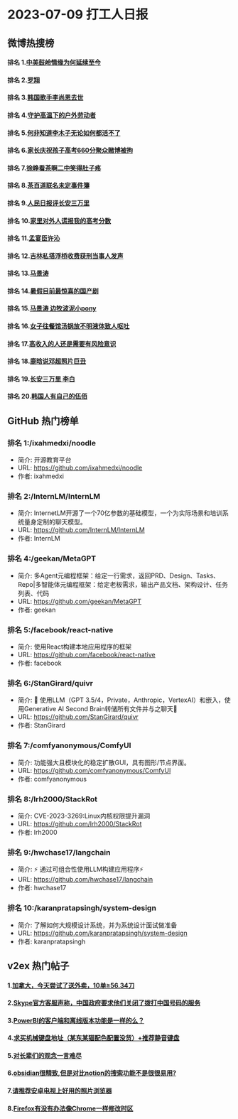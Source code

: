 # 2023-07-09 打工人日报


## 微博热搜榜

#### 排名 1.[中美鼓岭情缘为何延续至今](https://s.weibo.com/weibo?q=中美鼓岭情缘为何延续至今)
#### 排名 2.[罗翔](https://s.weibo.com/weibo?q=罗翔)
#### 排名 3.[韩国歌手李尚恩去世](https://s.weibo.com/weibo?q=韩国歌手李尚恩去世)
#### 排名 4.[守护高温下的户外劳动者](https://s.weibo.com/weibo?q=守护高温下的户外劳动者)
#### 排名 5.[何非知道李木子无论如何都活不了](https://s.weibo.com/weibo?q=何非知道李木子无论如何都活不了)
#### 排名 6.[家长庆祝孩子高考660分聚众赌博被拘](https://s.weibo.com/weibo?q=家长庆祝孩子高考660分聚众赌博被拘)
#### 排名 7.[徐峥看茶啊二中笑得肚子疼](https://s.weibo.com/weibo?q=徐峥看茶啊二中笑得肚子疼)
#### 排名 8.[茶百道联名未定事件簿](https://s.weibo.com/weibo?q=茶百道联名未定事件簿)
#### 排名 9.[人民日报评长安三万里](https://s.weibo.com/weibo?q=人民日报评长安三万里)
#### 排名 10.[家里对外人谎报我的高考分数](https://s.weibo.com/weibo?q=家里对外人谎报我的高考分数)
#### 排名 11.[孟宴臣许沁](https://s.weibo.com/weibo?q=孟宴臣许沁)
#### 排名 12.[吉林私搭浮桥收费获刑当事人发声](https://s.weibo.com/weibo?q=吉林私搭浮桥收费获刑当事人发声)
#### 排名 13.[马景涛](https://s.weibo.com/weibo?q=马景涛)
#### 排名 14.[暑假目前最惊喜的国产剧](https://s.weibo.com/weibo?q=暑假目前最惊喜的国产剧)
#### 排名 15.[马景涛 边牧波泥小pony](https://s.weibo.com/weibo?q=马景涛边牧波泥小pony)
#### 排名 16.[女子往餐馆汤锅放不明液体致人呕吐](https://s.weibo.com/weibo?q=女子往餐馆汤锅放不明液体致人呕吐)
#### 排名 17.[高收入的人还是需要有风险意识](https://s.weibo.com/weibo?q=高收入的人还是需要有风险意识)
#### 排名 18.[鹿晗说邓超照片巨丑](https://s.weibo.com/weibo?q=鹿晗说邓超照片巨丑)
#### 排名 19.[长安三万里 李白](https://s.weibo.com/weibo?q=长安三万里李白)
#### 排名 20.[韩国人有自己的伍佰](https://s.weibo.com/weibo?q=韩国人有自己的伍佰)
## GitHub 热门榜单

### 排名 1:/ixahmedxi/noodle
- 简介: 开源教育平台
- URL: https://github.com/ixahmedxi/noodle
- 作者: ixahmedxi 

### 排名 2:/InternLM/InternLM
- 简介: InternetLM开源了一个70亿参数的基础模型，一个为实际场景和培训系统量身定制的聊天模型。
- URL: https://github.com/InternLM/InternLM
- 作者: InternLM 

### 排名 4:/geekan/MetaGPT
- 简介: 多Agent元编程框架：给定一行需求，返回PRD、Design、Tasks、Repo|多智能体元编程框架：给定老板需求，输出产品文档、架构设计、任务列表、代码
- URL: https://github.com/geekan/MetaGPT
- 作者: geekan 

### 排名 5:/facebook/react-native
- 简介: 使用React构建本地应用程序的框架
- URL: https://github.com/facebook/react-native
- 作者: facebook 

### 排名 6:/StanGirard/quivr
- 简介: 🧠 使用LLM（GPT 3.5/4，Private，Anthropic，VertexAI）和嵌入，使用Generative AI Second Brain转储所有文件并与之聊天🧠
- URL: https://github.com/StanGirard/quivr
- 作者: StanGirard 

### 排名 7:/comfyanonymous/ComfyUI
- 简介: 功能强大且模块化的稳定扩散GUI，具有图形/节点界面。
- URL: https://github.com/comfyanonymous/ComfyUI
- 作者: comfyanonymous 

### 排名 8:/lrh2000/StackRot
- 简介: CVE-2023-3269:Linux内核权限提升漏洞
- URL: https://github.com/lrh2000/StackRot
- 作者: lrh2000 

### 排名 9:/hwchase17/langchain
- 简介: ⚡ 通过可组合性使用LLM构建应用程序⚡
- URL: https://github.com/hwchase17/langchain
- 作者: hwchase17 

### 排名 10:/karanpratapsingh/system-design
- 简介: 了解如何大规模设计系统，并为系统设计面试做准备
- URL: https://github.com/karanpratapsingh/system-design
- 作者: karanpratapsingh 

## v2ex 热门帖子

#### 1.[加拿大，今天尝试了送外卖，10单≥56.34刀](https://www.v2ex.com/t/955214#reply22)
#### 2.[Skype官方客服声称，中国政府要求他们关闭了拨打中国号码的服务](https://www.v2ex.com/t/955213#reply7)
#### 3.[PowerBI的客户端和离线版本功能是一样的么？](https://www.v2ex.com/t/955219#reply4)
#### 4.[求买机械键盘地址（某东某猫配色配置没货）+推荐静音键盘](https://www.v2ex.com/t/955217#reply2)
#### 5.[对长辈们的观念一言难尽](https://www.v2ex.com/t/955222#reply2)
#### 6.[obsidian很精致,但是对比notion的搜索功能不是很很易用?](https://www.v2ex.com/t/955215#reply1)
#### 7.[请推荐安卓电视上好用的照片浏览器](https://www.v2ex.com/t/955216#reply0)
#### 8.[Firefox有没有办法像Chrome一样修改时区](https://www.v2ex.com/t/955218#reply0)

